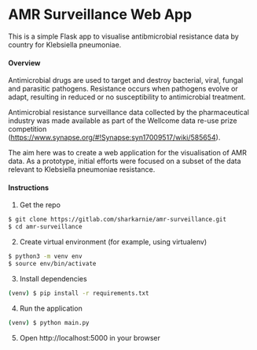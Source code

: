 # AMR Surveillance Web App

This is a simple Flask app to visualise antibmicrobial resistance data by country for Klebsiella pneumoniae.

#### Overview
Antimicrobial drugs are used to target and destroy bacterial, viral, fungal and parasitic pathogens. Resistance occurs when pathogens evolve or adapt, resulting in reduced or no susceptibility to antimicrobial treatment.  

Antimicrobial resistance surveillance data collected by the pharmaceutical industry was made available as part of the Wellcome data re-use prize competition (https://www.synapse.org/#!Synapse:syn17009517/wiki/585654).

The aim here was to create a web application for the visualisation of AMR data. As a prototype, initial efforts were focused on a subset of the data relevant to Klebsiella pneumoniae resistance.

#### Instructions
1. Get the repo
  ```bash
  $ git clone https://gitlab.com/sharkarnie/amr-surveillance.git
  $ cd amr-surveillance
  ```
2. Create virtual environment (for example, using virtualenv)
  ```bash
  $ python3 -m venv env
  $ source env/bin/activate
  ```
3. Install dependencies
  ```bash
  (venv) $ pip install -r requirements.txt
  ```
4. Run the application
  ```bash
  (venv) $ python main.py
  ```
5. Open http://localhost:5000 in your browser
